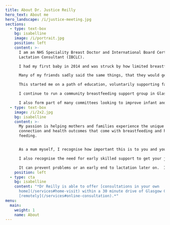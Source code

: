 ```yaml
---
title: About Dr. Justice Reilly
hero_text: About me
hero_landscape: /i/justice-meeting.jpg
sections:
  - type: text-box
    bg: isabelline
    image: /i/portrait.jpg
    position: left
    content: >-
      I am an NHS Speciality Breast Doctor and International Board Certified
      Lactation Consultant (IBCLC).

      I had my first baby in 2014 and was struck by how limited breastfeeding knowledge and support was.

      Many of my friends sadly said the same things, that they would get inconsistent and sometimes wrong advice making those early weeks harder than they needed to be.

      This started me on a path of education, voluntarily supporting families as a breastfeeding counsellor and later as a private lactation consultant, alongside my NHS practice.

      I continue to run a community breastfeeding support group in Glasgow, and offer voluntary support.

      I also form part of many committees looking to improve infant and maternal health outcomes.
  - type: text-box
    image: /i/2x2.jpg
    bg: isabelline
    content: >-
      My passion is helping mothers and families experience the unique
      connection and health outcomes that come with breastfeeding and human milk
      feeding. 


      As a mum myself, I recognise how important this is to you and your baby.

      I also recognise the need for early skilled support to get your journey off to a good start.

      It can prevent problems or an early end to lactation later on.  I focus on optimising breastfeeding rather than what volume of your milk your baby is getting, and each family's feeding journey will look slightly different.
    position: left
  - type: cta
    bg: isabelline
    content: "*Dr Reilly is able to offer [consultations in your own
      home](/services#home-visit) within a 30 minute drive of Glasgow G43, or
      [remotely](/services#online-consultation).*"
menu:
  main:
    weight: 1
    name: About
---
```

